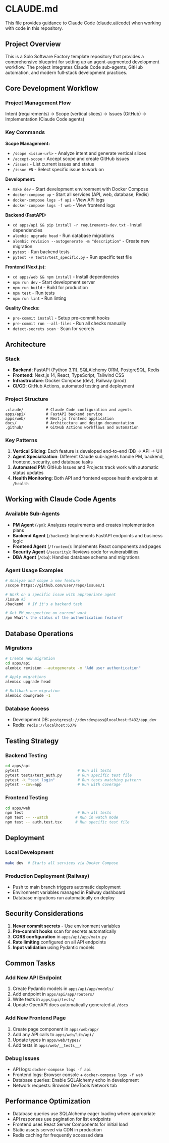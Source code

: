 # CLAUDE.md

This file provides guidance to Claude Code (claude.ai/code) when working with code in this repository.

## Project Overview

This is a Solo Software Factory template repository that provides a comprehensive blueprint for setting up an agent-augmented development workflow. The project integrates Claude Code sub-agents, GitHub automation, and modern full-stack development practices.

## Core Development Workflow

### Project Management Flow
Intent (requirements) → Scope (vertical slices) → Issues (GitHub) → Implementation (Claude Code agents)

### Key Commands

**Scope Management:**
- `/scope <issue-url>` - Analyze intent and generate vertical slices
- `/accept-scope` - Accept scope and create GitHub issues  
- `/issues` - List current issues and status
- `/issue #N` - Select specific issue to work on

**Development:**
- `make dev` - Start development environment with Docker Compose
- `docker-compose up` - Start all services (API, web, database, Redis)
- `docker-compose logs -f api` - View API logs
- `docker-compose logs -f web` - View frontend logs

**Backend (FastAPI):**
- `cd apps/api && pip install -r requirements-dev.txt` - Install dependencies
- `alembic upgrade head` - Run database migrations
- `alembic revision --autogenerate -m "description"` - Create new migration
- `pytest` - Run backend tests
- `pytest -v tests/test_specific.py` - Run specific test file

**Frontend (Next.js):**
- `cd apps/web && npm install` - Install dependencies
- `npm run dev` - Start development server
- `npm run build` - Build for production
- `npm test` - Run tests
- `npm run lint` - Run linting

**Quality Checks:**
- `pre-commit install` - Setup pre-commit hooks
- `pre-commit run --all-files` - Run all checks manually
- `detect-secrets scan` - Scan for secrets

## Architecture

### Stack
- **Backend**: FastAPI (Python 3.11), SQLAlchemy ORM, PostgreSQL, Redis
- **Frontend**: Next.js 14, React, TypeScript, Tailwind CSS
- **Infrastructure**: Docker Compose (dev), Railway (prod)
- **CI/CD**: GitHub Actions, automated testing and deployment

### Project Structure
```
.claude/          # Claude Code configuration and agents
apps/api/         # FastAPI backend service
apps/web/         # Next.js frontend application  
docs/             # Architecture and design documentation
.github/          # GitHub Actions workflows and automation
```

### Key Patterns
1. **Vertical Slicing**: Each feature is developed end-to-end (DB → API → UI)
2. **Agent Specialization**: Different Claude sub-agents handle PM, backend, frontend, security, and database tasks
3. **Automated PM**: GitHub Issues and Projects track work with automatic status updates
4. **Health Monitoring**: Both API and frontend expose health endpoints at `/health`

## Working with Claude Code Agents

### Available Sub-Agents
- **PM Agent** (`/pm`): Analyzes requirements and creates implementation plans
- **Backend Agent** (`/backend`): Implements FastAPI endpoints and business logic
- **Frontend Agent** (`/frontend`): Implements React components and pages
- **Security Agent** (`/security`): Reviews code for vulnerabilities
- **DBA Agent** (`/dba`): Handles database schema and migrations

### Agent Usage Examples
```bash
# Analyze and scope a new feature
/scope https://github.com/user/repo/issues/1

# Work on a specific issue with appropriate agent
/issue #5
/backend  # If it's a backend task

# Get PM perspective on current work
/pm What's the status of the authentication feature?
```

## Database Operations

### Migrations
```bash
# Create new migration
cd apps/api
alembic revision --autogenerate -m "Add user authentication"

# Apply migrations
alembic upgrade head

# Rollback one migration
alembic downgrade -1
```

### Database Access
- Development DB: `postgresql://dev:devpass@localhost:5432/app_dev`
- Redis: `redis://localhost:6379`

## Testing Strategy

### Backend Testing
```bash
cd apps/api
pytest                          # Run all tests
pytest tests/test_auth.py       # Run specific test file
pytest -k "test_login"          # Run tests matching pattern
pytest --cov=app                # Run with coverage
```

### Frontend Testing  
```bash
cd apps/web
npm test                        # Run all tests
npm test -- --watch            # Run in watch mode
npm test -- auth.test.tsx      # Run specific test file
```

## Deployment

### Local Development
```bash
make dev  # Starts all services via Docker Compose
```

### Production Deployment (Railway)
- Push to main branch triggers automatic deployment
- Environment variables managed in Railway dashboard
- Database migrations run automatically on deploy

## Security Considerations

1. **Never commit secrets** - Use environment variables
2. **Pre-commit hooks** scan for secrets automatically
3. **CORS configuration** in `apps/api/app/main.py`
4. **Rate limiting** configured on all API endpoints
5. **Input validation** using Pydantic models

## Common Tasks

### Add New API Endpoint
1. Create Pydantic models in `apps/api/app/models/`
2. Add endpoint in `apps/api/app/routers/`
3. Write tests in `apps/api/tests/`
4. Update OpenAPI docs automatically generated at `/docs`

### Add New Frontend Page
1. Create page component in `apps/web/app/`
2. Add any API calls to `apps/web/lib/api/`
3. Update types in `apps/web/types/`
4. Add tests in `apps/web/__tests__/`

### Debug Issues
- API logs: `docker-compose logs -f api`
- Frontend logs: Browser console + `docker-compose logs -f web`
- Database queries: Enable SQLAlchemy echo in development
- Network requests: Browser DevTools Network tab

## Performance Optimization

- Database queries use SQLAlchemy eager loading where appropriate
- API responses use pagination for list endpoints
- Frontend uses React Server Components for initial load
- Static assets served via CDN in production
- Redis caching for frequently accessed data